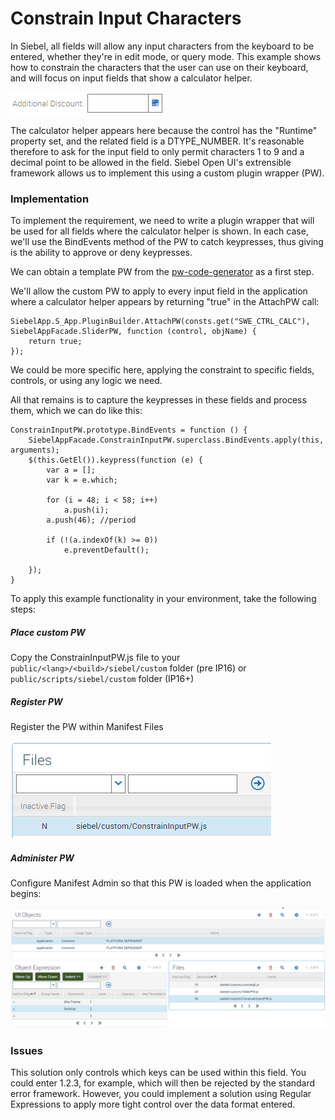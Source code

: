 # Constrain Input Characters
In Siebel, all fields will allow any input characters from the keyboard to be entered, whether they're in edit mode, or query mode. This example shows how to constrain the characters that the user can use on their keyboard, and will focus on input fields that show a calculator helper.

![](docimages/calculator_helper.png)

The calculator helper appears here because the control has the "Runtime" property set, and the related field is a DTYPE_NUMBER. It's reasonable therefore to ask for the input field to only permit characters 1 to 9 and a decimal point to be allowed in the field. Siebel Open UI's extrensible framework allows us to implement this using a custom plugin wrapper (PW).


### Implementation

To implement the requirement, we need to write a plugin wrapper that will be used for all fields where the calculator helper is shown. In each case, we'll use the BindEvents method of the PW to catch keypresses, thus giving is the ability to approve or deny keypresses.

We can obtain a template PW from the [pw-code-generator](http://duncanford.github.io/pw-code-generator/?object=Calculator&name=ConstrainInput&comments=No&logging=No&I=N&SU=N&BD=N&BE=Y&GV=N&SV=N&BQ=N&EQ=N&OP=N&CP=N&HK=N&SS=N&EL=N&IQ=N) as a first step.

We'll allow the custom PW to apply to every input field in the application where a calculator helper appears by returning "true" in the AttachPW call:

```
SiebelApp.S_App.PluginBuilder.AttachPW(consts.get("SWE_CTRL_CALC"), SiebelAppFacade.SliderPW, function (control, objName) {
    return true;
});
```

We could be more specific here, applying the constraint to specific fields, controls, or using any logic we need.

All that remains is to capture the keypresses in these fields and process them, which we can do like this:

```
ConstrainInputPW.prototype.BindEvents = function () {
    SiebelAppFacade.ConstrainInputPW.superclass.BindEvents.apply(this, arguments);
    $(this.GetEl()).keypress(function (e) {
        var a = [];
        var k = e.which;

        for (i = 48; i < 58; i++)
            a.push(i);
        a.push(46); //period

        if (!(a.indexOf(k) >= 0))
            e.preventDefault();

    });
}

```

To apply this example functionality in your environment, take the following steps:

##### Place custom PW

Copy the ConstrainInputPW.js file to your `public/<lang>/<build>/siebel/custom` folder (pre IP16) or `public/scripts/siebel/custom` folder (IP16+)

##### Register PW

Register the PW within Manifest Files

![](docimages/manifestfiles.png)

##### Administer PW

Configure Manifest Admin so that this PW is loaded when the application begins:

![](docimages/manifestadmin.png)

### Issues

This solution only controls which keys can be used within this field. You could enter 1.2.3, for example, which will then be rejected by the standard error framework. However, you could implement a solution using Regular Expressions to apply more tight control over the data format entered.